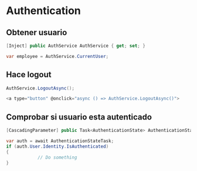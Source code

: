# Authentication

## Obtener usuario

```c#
[Inject] public AuthService AuthService { get; set; }

var employee = AuthService.CurrentUser; 
```

## Hace logout

```c#	
AuthService.LogoutAsync();
```

```cs
<a type="button" @onclick="async () => AuthService.LogoutAsync()">
```

## Comprobar si usuario esta autenticado

```cs
[CascadingParameter] public Task<AuthenticationState> AuthenticationStateTask { get; set; }

var auth = await AuthenticationStateTask;
if (auth.User.Identity.IsAuthenticated)
{
            // Do something
}
```